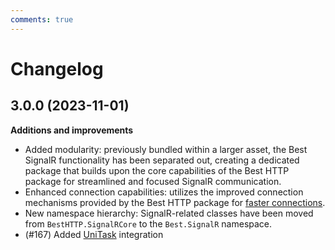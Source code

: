 ```yaml
---
comments: true
---
```


# Changelog

## 3.0.0 (2023-11-01)

__Additions and improvements__

- Added modularity: previously bundled within a larger asset, the Best SignalR functionality has been separated out, 
creating a dedicated package that builds upon the core capabilities of the Best HTTP package for streamlined and focused SignalR communication.
- Enhanced connection capabilities: utilizes the improved connection mechanisms provided by the Best HTTP package for [faster connections](../Shared/connections/racing.md).
- New namespace hierarchy: SignalR-related classes have been moved from `BestHTTP.SignalRCore` to the `Best.SignalR` namespace.
- (#167) Added [UniTask](https://github.com/Cysharp/UniTask) integration